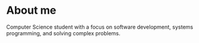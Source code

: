 # About me
Computer Science student with a focus on software development, systems programming, and solving complex problems.
